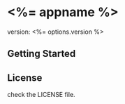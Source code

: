# <%= appname %>

version: <%= options.version %>


## Getting Started

## License

check the LICENSE file.
